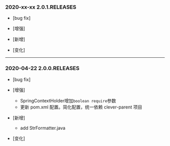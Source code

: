 ### 2020-xx-xx 2.0.1.RELEASES

- [bug fix]

- [增强]
    
- [新增]

- [变化]

---

### 2020-04-22 2.0.0.RELEASES

- [bug fix]

- [增强]
    - SpringContextHolder增加`boolean require`参数
    - 更新 pom.xml 配置。简化配置，统一依赖 clever-parent 项目
- [新增]
    - add StrFormatter.java
- [变化]
